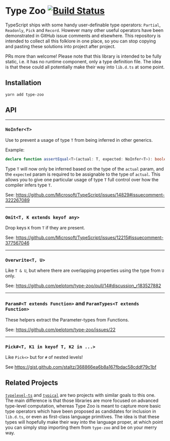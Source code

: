 # Type Zoo [![Build Status](https://travis-ci.org/pelotom/type-zoo.svg?branch=master)](https://travis-ci.org/pelotom/type-zoo)

TypeScript ships with some handy user-definable type operators: `Partial`, `Readonly`, `Pick` and `Record`. However many other useful operators have been demonstrated in GitHub issue comments and elsewhere. This repository is intended to collect all this folklore in one place, so you can stop copying and pasting these solutions into project after project.

PRs more than welcome! Please note that this library is intended to be fully static, i.e. it has no runtime component, only a type definition file. The idea is that these could all potentially make their way into `lib.d.ts` at some point.

## Installation

```
yarn add type-zoo
```

## API

---

### `NoInfer<T>`

Use to prevent a usage of type `T` from being inferred in other generics.

Example:

```ts
declare function assertEqual<T>(actual: T, expected: NoInfer<T>): boolean;
```

Type `T` will now only be inferred based on the type of the `actual` param, and
the `expected` param is required to be assignable to the type of `actual`.
This allows you to give one particular usage of type `T` full control over how the
compiler infers type `T`.

See: https://github.com/Microsoft/TypeScript/issues/14829#issuecomment-322267089

---

### `Omit<T, K extends keyof any>`

Drop keys `K` from `T` if they are present.

See: https://github.com/Microsoft/TypeScript/issues/12215#issuecomment-377567046

---

### `Overwrite<T, U>`

Like `T & U`, but where there are overlapping properties using the type from `U` only.

See: https://github.com/pelotom/type-zoo/pull/14#discussion_r183527882

---

### `Param#<T extends Function>` and `ParamTypes<T extends Function>`

These helpers extract the Parameter-types from Functions.

See: https://github.com/pelotom/type-zoo/issues/22

---

### `Pick#<T, K1 in keyof T, K2 in ...>`

Like `Pick<>` but for `#` of nested levels!

See https://gist.github.com/staltz/368866ea6b8a167fbdac58cddf79c1bf


## Related Projects

[`typelevel-ts`](https://github.com/gcanti/typelevel-ts) and [`typical`](https://github.com/tycho01/typical) are two projects with similar goals to this one. The main difference is that those libraries are more focused on advanced type-level computation, whereas Type Zoo is meant to capture more basic type operators which have been proposed as candidates for inclusion in `lib.d.ts`, or even as first-class language primitives. The idea is that these types will hopefully make their way into the language proper, at which point you can simply stop importing them from `type-zoo` and be on your merry way.
